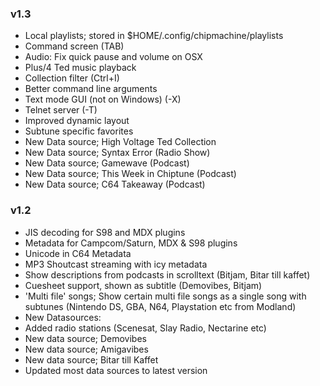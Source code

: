 
### v1.3

* Local playlists; stored in $HOME/.config/chipmachine/playlists
* Command screen (TAB)
* Audio: Fix quick pause and volume on OSX
* Plus/4 Ted music playback
* Collection filter (Ctrl+I)
* Better command line arguments
* Text mode GUI (not on Windows) (-X) 
* Telnet server (-T)
* Improved dynamic layout
* Subtune specific favorites
* New Data source; High Voltage Ted Collection
* New Data source; Syntax Error (Radio Show)
* New Data source; Gamewave (Podcast)
* New Data source; This Week in Chiptune (Podcast)
* New Data source; C64 Takeaway (Podcast)


### v1.2

* JIS decoding for S98 and MDX plugins
* Metadata for Campcom/Saturn, MDX & S98 plugins
* Unicode in C64 Metadata
* MP3 Shoutcast streaming with icy metadata
* Show descriptions from podcasts in scrolltext (Bitjam, Bitar till kaffet)
* Cuesheet support, shown as subtitle (Demovibes, Bitjam)
* 'Multi file' songs; Show certain multi file songs as a single song with
  subtunes (Nintendo DS, GBA, N64, Playstation etc from Modland)
* New Datasources:
* Added radio stations (Scenesat, Slay Radio, Nectarine etc)
* New data source; Demovibes
* New data source; Amigavibes
* New data source; Bitar till Kaffet
* Updated most data sources to latest version

